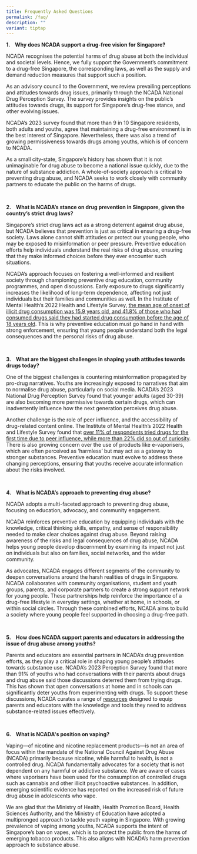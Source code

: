 ```yaml
---
title: Frequently Asked Questions
permalink: /faq/
description: ""
variant: tiptap
---
```

<p><strong>1.&nbsp;&nbsp;&nbsp; Why does NCADA support a drug-free vision for Singapore?</strong>
</p>
<p>NCADA recognises the potential harms of drug abuse at both the individual
and societal levels. Hence, we fully support the Government’s commitment
to a drug-free Singapore, the corresponding laws, as well as the supply
and demand reduction measures that support such a position.</p>
<p>As an advisory council to the Government, we review prevailing perceptions
and attitudes towards drug issues, primarily through the NCADA National
Drug Perception Survey. The survey provides insights on the public’s attitudes
towards drugs, its support for Singapore’s drug-free stance, and other
evolving issues.</p>
<p>NCADA’s 2023 survey found that more than 9 in 10 Singapore residents,
both adults and youths, agree that maintaining a drug-free environment
is in the best interest of Singapore. Nevertheless, there was also a trend
of growing permissiveness towards drugs among youths, which is of concern
to NCADA.&nbsp;</p>
<p>As a small city-state, Singapore’s history has shown that it is not unimaginable
for drug abuse to become a national issue quickly, due to the nature of
substance addiction. A whole-of-society approach is critical to preventing
drug abuse, and NCADA seeks to work closely with community partners to
educate the public on the harms of drugs.</p>
<p>&nbsp;</p>
<p><strong>2.&nbsp;&nbsp;&nbsp; What is NCADA’s stance on drug prevention in Singapore, given the country’s strict drug laws?</strong>
</p>
<p>Singapore’s strict drug laws act as a strong deterrent against drug abuse,
but NCADA believes that prevention is just as critical in ensuring a drug-free
society. Laws alone cannot shift attitudes or protect our young people,
who may be exposed to misinformation or peer pressure. Preventive education
efforts help individuals understand the real risks of drug abuse, ensuring
that they make informed choices before they ever encounter such situations.</p>
<p>NCADA’s approach focuses on fostering a well-informed and resilient society
through championing preventive drug education, community programmes, and
open discussions. Early exposure to drugs significantly increases the likelihood
of long-term dependence, affecting not just individuals but their families
and communities as well. In the Institute of Mental Health’s 2022 Health
and Lifestyle Survey, <a href="https://www.cnb.gov.sg/NewsAndEvents/News/Index/drugs-related-findings-from-imh-study" rel="noopener noreferrer nofollow" target="_blank">the mean age of onset of illicit drug consumption was 15.9 years old, and 41.8% of those who had consumed drugs said they had started drug consumption before the age of 18 years old</a>.
This is why preventive education must go hand in hand with strong enforcement,
ensuring that young people understand both the legal consequences and the
personal risks of drug abuse.</p>
<p>&nbsp;</p>
<p><strong>3.&nbsp;&nbsp;&nbsp; What are the biggest challenges in shaping youth attitudes towards drugs today?</strong>
</p>
<p>One of the biggest challenges is countering misinformation propagated
by pro-drug narratives. Youths are increasingly exposed to narratives that
aim to normalise drug abuse, particularly on social media. NCADA’s 2023
National Drug Perception Survey found that younger adults (aged 30-39)
are also becoming more permissive towards certain drugs, which can inadvertently
influence how the next generation perceives drug abuse.</p>
<p>Another challenge is the role of peer influence, and the accessibility
of drug-related content online. The Institute of Mental Health’s 2022 Health
and Lifestyle Survey found that <a href="https://www.cnb.gov.sg/NewsAndEvents/News/Index/drugs-related-findings-from-imh-study" rel="noopener noreferrer nofollow" target="_blank">over 11% of respondents tried drugs for the first time due to peer influence, while more than 22% did so out of curiosity</a>.
There is also growing concern over the use of products like e-vaporisers,
which are often perceived as ‘harmless’ but may act as a gateway to stronger
substances. Preventive education must evolve to address these changing
perceptions, ensuring that youths receive accurate information about the
risks involved.</p>
<p>&nbsp;</p>
<p><strong>4.&nbsp;&nbsp;&nbsp; What is NCADA’s approach to preventing drug abuse?</strong>
</p>
<p>NCADA adopts a multi-faceted approach to preventing drug abuse, focusing
on education, advocacy, and community engagement.</p>
<p>NCADA reinforces preventive education by equipping individuals with the
knowledge, critical thinking skills, empathy, and sense of responsibility
needed to make clear choices against drug abuse. Beyond raising awareness
of the risks and legal consequences of drug abuse, NCADA helps young people
develop discernment by examining its impact not just on individuals but
also on families, social networks, and the wider community.</p>
<p>As advocates, NCADA engages different segments of the community to deepen
conversations around the harsh realities of drugs in Singapore. NCADA collaborates
with community organisations, student and youth groups, parents, and corporate
partners to create a strong support network for young people. These partnerships
help reinforce the importance of a drug-free lifestyle in everyday settings,
whether at home, in schools, or within social circles. Through these combined
efforts, NCADA aims to build a society where young people feel supported
in choosing a drug-free path.</p>
<p>&nbsp;</p>
<p><strong>5.&nbsp;&nbsp;&nbsp; How does NCADA support parents and educators in addressing the issue of drug abuse among youths?</strong>
</p>
<p>Parents and educators are essential partners in NCADA’s drug prevention
efforts, as they play a critical role in shaping young people’s attitudes
towards substance use. NCADA’s 2023 Perception Survey found that more than
91% of youths who had conversations with their parents about drugs and
drug abuse said those discussions deterred them from trying drugs. This
has shown that open conversations at home and in schools can significantly
deter youths from experimenting with drugs. To support these discussions,
NCADA curates a range of <a href="https://www.ncada.org.sg/anti-drug-resources/" rel="noopener noreferrer nofollow" target="_blank">resources</a> designed
to equip parents and educators with the knowledge and tools they need to
address substance-related issues effectively.</p>
<p>&nbsp;</p>
<p><strong>6.&nbsp;&nbsp;&nbsp; What is NCADA's position on vaping?</strong>
</p>
<p>Vaping—of nicotine and nicotine replacement products—is not an area of
focus within the mandate of the National Council Against Drug Abuse (NCADA)
primarily because nicotine, while harmful to health, is not a controlled
drug. NCADA fundamentally advocates for a society that is not dependent
on any&nbsp;harmful or&nbsp;addictive substance. We are aware of cases
where vaporisers have been used for the consumption of controlled drugs
such as cannabis and other illicit psychoactive substances. In addition,
emerging scientific evidence has reported on the increased risk of future
drug abuse in adolescents who vape.</p>
<p>We are glad that the Ministry of Health, Health Promotion Board, Health
Sciences Authority, and the Ministry of Education have adopted a multipronged
approach to tackle youth vaping in Singapore. With growing prevalence of
vaping among youths, NCADA supports the intent of Singapore’s ban on vapes,
which is to protect the public from the harms of emerging tobacco products.
This also&nbsp;aligns with NCADA’s harm prevention approach to substance
abuse.&nbsp;</p>